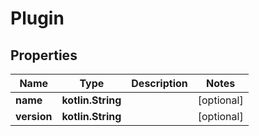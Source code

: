 
# Plugin

## Properties
Name | Type | Description | Notes
------------ | ------------- | ------------- | -------------
**name** | **kotlin.String** |  |  [optional]
**version** | **kotlin.String** |  |  [optional]




